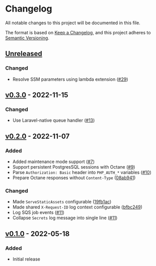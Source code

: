 # Changelog
All notable changes to this project will be documented in this file.

The format is based on [Keep a Changelog](https://keepachangelog.com/en/1.0.0/),
and this project adheres to [Semantic Versioning](https://semver.org/spec/v2.0.0.html).

## [Unreleased]
### Changed
- Resolve SSM parameters using lambda extension ([#29](https://github.com/cachewerk/bref-laravel-bridge/pull/29))

## [v0.3.0] - 2022-11-15
### Changed
- Use Laravel-native queue handler ([#13](https://github.com/cachewerk/bref-laravel-bridge/pull/13))

## [v0.2.0] - 2022-11-07
### Added
- Added maintenance mode support ([#7](https://github.com/cachewerk/bref-laravel-bridge/pull/7))
- Support persistent PostgresSQL sessions with Octane ([#9](https://github.com/cachewerk/bref-laravel-bridge/pull/9))
- Parse `Authorization: Basic` header into `PHP_AUTH_*` variables ([#10](https://github.com/cachewerk/bref-laravel-bridge/pull/10))
- Prepare Octane responses without `Content-Type` ([08ab941](08ab941ab734d636697847b036cd9ed5e31a30ad))

### Changed 
- Made `ServeStaticAssets` configurable ([19fb1ac](19fb1ac21fd7245a8bd529eb6325cea2308ffbf2))
- Made shared `X-Request-ID` log context configurable ([bfbc249](bfbc2498d3b418f149aba3d3fe795073dfcb7b48))
- Log SQS job events ([#11](https://github.com/cachewerk/bref-laravel-bridge/pull/11))
- Collapse `Secrets` log message into single line ([#11](https://github.com/cachewerk/bref-laravel-bridge/pull/11))

## [v0.1.0] - 2022-05-18
### Added
- Initial release

[Unreleased]: https://github.com/cachewerk/bref-laravel-bridge/compare/v0.3.0...HEAD
[v0.3.0]: https://github.com/cachewerk/bref-laravel-bridge/compare/v0.2.0...v0.3.0
[v0.2.0]: https://github.com/cachewerk/bref-laravel-bridge/compare/v0.1.0...v0.2.0
[v0.1.0]: https://github.com/cachewerk/bref-laravel-bridge/releases/tag/v0.1.0

